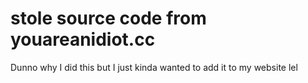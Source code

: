 <h1> stole source code from youareanidiot.cc </h1>
Dunno why I did this but I just kinda wanted to add it to my website lel
